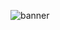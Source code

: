 ![banner](https://user-images.githubusercontent.com/18701474/182011378-ebd86487-777d-4532-b7a2-6e7b732f122b.png)
